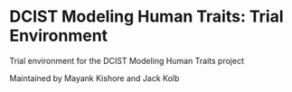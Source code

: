 # DCIST Modeling Human Traits: Trial Environment
Trial environment for the DCIST Modeling Human Traits project

Maintained by Mayank Kishore and Jack Kolb

